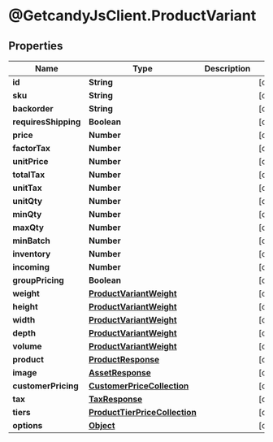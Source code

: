 # @GetcandyJsClient.ProductVariant

## Properties

Name | Type | Description | Notes
------------ | ------------- | ------------- | -------------
**id** | **String** |  | [optional] 
**sku** | **String** |  | [optional] 
**backorder** | **String** |  | [optional] 
**requiresShipping** | **Boolean** |  | [optional] 
**price** | **Number** |  | [optional] 
**factorTax** | **Number** |  | [optional] 
**unitPrice** | **Number** |  | [optional] 
**totalTax** | **Number** |  | [optional] 
**unitTax** | **Number** |  | [optional] 
**unitQty** | **Number** |  | [optional] 
**minQty** | **Number** |  | [optional] 
**maxQty** | **Number** |  | [optional] 
**minBatch** | **Number** |  | [optional] 
**inventory** | **Number** |  | [optional] 
**incoming** | **Number** |  | [optional] 
**groupPricing** | **Boolean** |  | [optional] 
**weight** | [**ProductVariantWeight**](ProductVariantWeight.md) |  | [optional] 
**height** | [**ProductVariantWeight**](ProductVariantWeight.md) |  | [optional] 
**width** | [**ProductVariantWeight**](ProductVariantWeight.md) |  | [optional] 
**depth** | [**ProductVariantWeight**](ProductVariantWeight.md) |  | [optional] 
**volume** | [**ProductVariantWeight**](ProductVariantWeight.md) |  | [optional] 
**product** | [**ProductResponse**](ProductResponse.md) |  | [optional] 
**image** | [**AssetResponse**](AssetResponse.md) |  | [optional] 
**customerPricing** | [**CustomerPriceCollection**](CustomerPriceCollection.md) |  | [optional] 
**tax** | [**TaxResponse**](TaxResponse.md) |  | [optional] 
**tiers** | [**ProductTierPriceCollection**](ProductTierPriceCollection.md) |  | [optional] 
**options** | [**Object**](.md) |  | [optional] 


